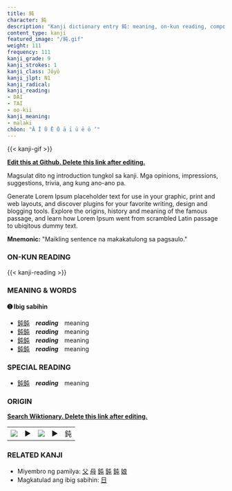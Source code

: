 ```yaml
---
title: 鈍
character: 鈍
description: "Kanji dictionary entry 鈍: meaning, on-kun reading, compounds, origin, related kanji"
content_type: kanji
featured_image: "/鈍.gif"
weight: 111
frequency: 111
kanji_grade: 9
kanji_strokes: 1
kanji_class: Jōyō
kanji_jlpt: N1
kanji_radical: 
kanji_reading: 
- DAI
- TAI
- oo-kii
kanji_meaning:
- malaki
chōon: "Ā Ī Ū Ē Ō ā ī ū ē ō ’"
---
```

[//]: # (Don't edit the line below. Kanji animated GIF code is automatically generated.)
{{< kanji-gif >}}

[//]: # (Edit below this line.)

**[Edit this at Github. Delete this link after editing.](https://github.com/tim0g/tim/tree/main/content/kanji/鈍/index.md)**

Magsulat dito ng introduction tungkol sa kanji. Mga opinions, impressions, suggestions, trivia, ang kung ano-ano pa.

Generate Lorem Ipsum placeholder text for use in your graphic, print and web layouts, and discover plugins for your favorite writing, design and blogging tools. Explore the origins, history and meaning of the famous passage, and learn how Lorem Ipsum went from scrambled Latin passage to ubiqitous dummy text.
 
**Mnemonic:** "Maikling sentence na makakatulong sa pagsaulo."

### ON-KUN READING

[//]: # (Don't edit the line below. ON-KUN READING code is automatically generated.)
{{< kanji-reading >}}

### MEANING & WORDS

#### ➊ **Ibig sabihin**
  - [鈍](../鈍)[鈍](../鈍)　***reading***　meaning
  - [鈍](../鈍)[鈍](../鈍)　***reading***　meaning
  - [鈍](../鈍)[鈍](../鈍)　***reading***　meaning
  - [鈍](../鈍)[鈍](../鈍)　***reading***　meaning

### SPECIAL READING
  - [鈍](../鈍)[鈍](../鈍)　***reading***　meaning

### ORIGIN

**[Search Wiktionary. Delete this link after editing.](https://wiktionary.org/wiki/鈍)**
<table class="kanji-table"><tr><td>
<img src="60px-鈍-bronze.svg.png">
</td><td>▶</td><td>
<img src="60px-鈍-oracle.svg.png">
</td><td>▶</td>
<td class="kanji-origin">鈍</td>
</tr></table>

### RELATED KANJI
- Miyembro ng pamilya: [父](../父) [母](../母) [鈍](../鈍) [鈍](../鈍) [鈍](../鈍) [娘](../娘)
- Magkatulad ang ibig sabihin: [日](../日)
